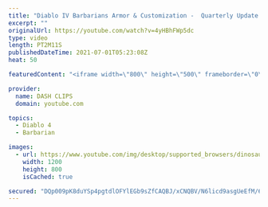 ```yaml
---
title: "Diablo IV Barbarians Armor & Customization -  Quarterly Update June 2021"
excerpt: ""
originalUrl: https://youtube.com/watch?v=4yHBhFWp5dc
type: video
length: PT2M11S
publishedDateTime: 2021-07-01T05:23:08Z
heat: 50

featuredContent: "<iframe width=\"800\" height=\"500\" frameborder=\"0\" src=\"https://www.youtube.com/embed/4yHBhFWp5dc\" allow=\"accelerometer; autoplay; encrypted-media; gyroscope; picture-in-picture\" allowfullscreen></iframe>"

provider:
  name: DASH CLIPS
  domain: youtube.com

topics:
  - Diablo 4
  - Barbarian

images:
  - url: https://www.youtube.com/img/desktop/supported_browsers/dinosaur.png
    width: 1200
    height: 800
    isCached: true

secured: "DQp009pK8duYSp4pgtdlOFYlEGb9sZfCAQBJ/xCNQBV/N6licd9asgUeEfM/63V2HYxPfBjGFI2y3C+UcpM9P9TwEJ7EclbXrW7VXZnE/zJxS9NzXXkanhIdojMx5mUlnhpajB2A7iK7ISTr/jMRoWNx2dUm9/kRagqcmzsMBYMXfovkkeZ4RdXT/Z9oBZAb7eKDM9fRJ+o2aXYmb8BYQvZdAexLifeJCtbKM5LACp5A/RIy/JqSzhXZvlIbEXlzvrTHLpFwJDI34H2e3EjyCO39IOhmbG3UCd4mCElLKmoUjS7h6anesU8sub0e40nC4OwFGyhMt90aMMvjwr1xR2dODz/+D+Iq+kdAjdfJzTzt6QzcDM2dpuKBpXKvt+nZru6vsijN4QB19eVrRthQUw==;gkXR8rme5w6AkfmtSt1TuQ=="
---
```


